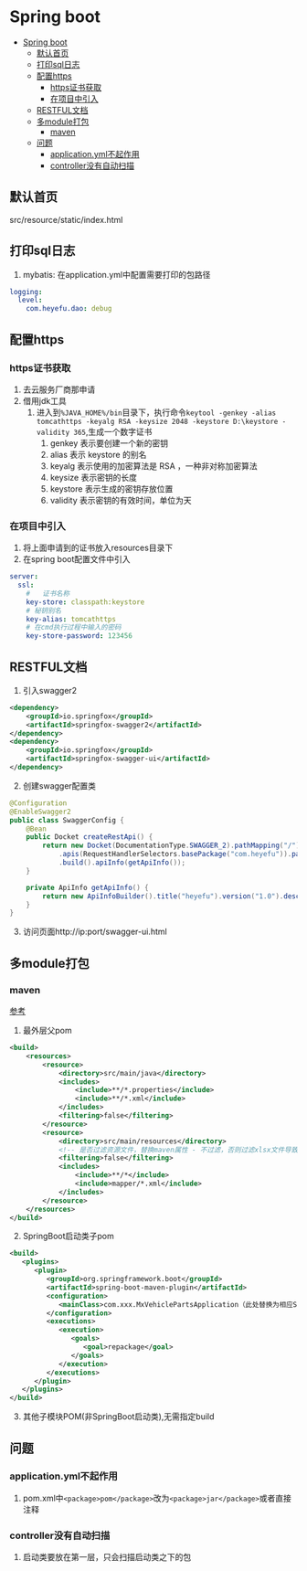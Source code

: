 # Spring boot

- [Spring boot](#spring-boot)
  - [默认首页](#默认首页)
  - [打印sql日志](#打印sql日志)
  - [配置https](#配置https)
    - [https证书获取](#https证书获取)
    - [在项目中引入](#在项目中引入)
  - [RESTFUL文档](#restful文档)
  - [多module打包](#多module打包)
    - [maven](#maven)
  - [问题](#问题)
    - [application.yml不起作用](#applicationyml不起作用)
    - [controller没有自动扫描](#controller没有自动扫描)

## 默认首页

src/resource/static/index.html

## 打印sql日志

1. mybatis: 在application.yml中配置需要打印的包路径
```yml
logging:
  level:
    com.heyefu.dao: debug
```

## 配置https

### https证书获取
1. 去云服务厂商那申请
2. 借用jdk工具
   1. 进入到`%JAVA_HOME%/bin`目录下，执行命令`keytool -genkey -alias tomcathttps -keyalg RSA -keysize 2048 -keystore D:\keystore -validity 365`,生成一个数字证书
      1. genkey 表示要创建一个新的密钥
      2. alias 表示 keystore 的别名
      3. keyalg 表示使用的加密算法是 RSA ，一种非对称加密算法
      4. keysize 表示密钥的长度
      5. keystore 表示生成的密钥存放位置
      6. validity 表示密钥的有效时间，单位为天
### 在项目中引入

1. 将上面申请到的证书放入resources目录下
2. 在spring boot配置文件中引入
```yml
server:
  ssl:
    #   证书名称
    key-store: classpath:keystore
    # 秘钥别名
    key-alias: tomcathttps
    # 在cmd执行过程中输入的密码
    key-store-password: 123456
```

## RESTFUL文档

1. 引入swagger2
```xml
<dependency>
    <groupId>io.springfox</groupId>
    <artifactId>springfox-swagger2</artifactId>
</dependency>
<dependency>
    <groupId>io.springfox</groupId>
    <artifactId>springfox-swagger-ui</artifactId>
</dependency>
```
2. 创建swagger配置类
```java
@Configuration
@EnableSwagger2
public class SwaggerConfig {
    @Bean
    public Docket createRestApi() {
        return new Docket(DocumentationType.SWAGGER_2).pathMapping("/").select()
            .apis(RequestHandlerSelectors.basePackage("com.heyefu")).paths(PathSelectors.any())
            .build().apiInfo(getApiInfo());
    }

    private ApiInfo getApiInfo() {
        return new ApiInfoBuilder().title("heyefu").version("1.0").description("api").build();
    }
}
```
3. 访问页面http://ip:port/swagger-ui.html

## 多module打包

### maven

[参考](https://blog.csdn.net/luo15242208310/article/details/100141368)

1. 最外层父pom
```xml 
<build>
    <resources>
        <resource>
            <directory>src/main/java</directory>
            <includes>
                <include>**/*.properties</include>
                <include>**/*.xml</include>
            </includes>
            <filtering>false</filtering>
        </resource>
        <resource>
            <directory>src/main/resources</directory>
            <!-- 是否过滤资源文件，替换maven属性 - 不过滤，否则过滤xlsx文件导致乱码，XSSFWork读取格式异常 -->
            <filtering>false</filtering>
            <includes>
                <include>**/*</include>
                <include>mapper/*.xml</include>
            </includes>
        </resource>
    </resources>
</build>
```
2. SpringBoot启动类子pom
```xml
<build>
   <plugins>
      <plugin>
         <groupId>org.springframework.boot</groupId>
         <artifactId>spring-boot-maven-plugin</artifactId>
         <configuration>
            <mainClass>com.xxx.MxVehiclePartsApplication（此处替换为相应Springboot启动类）</mainClass>
         </configuration>
         <executions>
            <execution>
               <goals>
                  <goal>repackage</goal>
               </goals>
            </execution>
         </executions>
      </plugin>
   </plugins>
</build>
```
3. 其他子模块POM(非SpringBoot启动类),无需指定build















## 问题

### application.yml不起作用

1. pom.xml中`<package>pom</package>`改为`<package>jar</package>`或者直接注释

### controller没有自动扫描

1. 启动类要放在第一层，只会扫描启动类之下的包